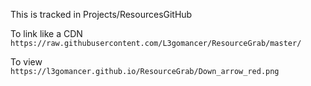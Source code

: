 This is tracked in Projects/ResourcesGitHub

To link like a CDN  
`https://raw.githubusercontent.com/L3gomancer/ResourceGrab/master/`

To view  
`https://l3gomancer.github.io/ResourceGrab/Down_arrow_red.png`
